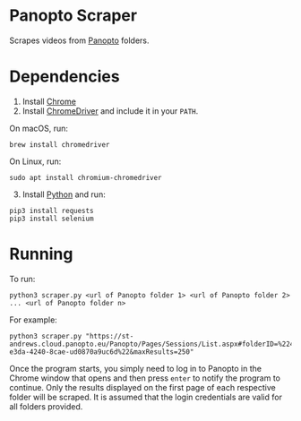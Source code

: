 # Panopto Scraper
Scrapes videos from [Panopto](https://www.panopto.com/) folders.

# Dependencies
1) Install [Chrome](https://www.google.com/chrome/)
2) Install [ChromeDriver](https://sites.google.com/a/chromium.org/chromedriver/downloads) and include it in your `PATH`. 

On macOS, run:
```
brew install chromedriver
```

On Linux, run:
```
sudo apt install chromium-chromedriver
```

3) Install [Python](https://www.python.org/downloads/) and run:
```
pip3 install requests
pip3 install selenium
```

# Running
To run:

```
python3 scraper.py <url of Panopto folder 1> <url of Panopto folder 2> ... <url of Panopto folder n>
```

For example:

```
python3 scraper.py "https://st-andrews.cloud.panopto.eu/Panopto/Pages/Sessions/List.aspx#folderID=%224e1b0a53-e3da-4240-8cae-ud0870a9uc6d%22&maxResults=250"
```

Once the program starts, you simply need to log in to Panopto in the Chrome window that opens and then press `enter` to notify the program to continue. Only the results displayed on the first page of each respective folder will be scraped. It is assumed that the login credentials are valid for all folders provided.
